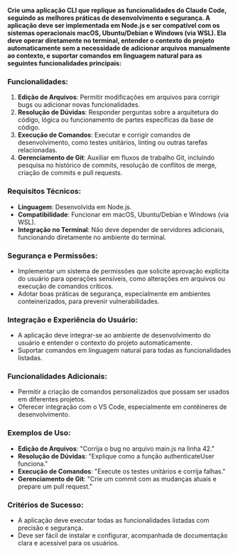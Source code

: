 
**Crie uma aplicação CLI que replique as funcionalidades do Claude Code, seguindo as melhores práticas de desenvolvimento e segurança. A aplicação deve ser implementada em Node.js e ser compatível com os sistemas operacionais macOS, Ubuntu/Debian e Windows (via WSL). Ela deve operar diretamente no terminal, entender o contexto do projeto automaticamente sem a necessidade de adicionar arquivos manualmente ao contexto, e suportar comandos em linguagem natural para as seguintes funcionalidades principais:**

### **Funcionalidades:**
1. **Edição de Arquivos**: Permitir modificações em arquivos para corrigir bugs ou adicionar novas funcionalidades.
2. **Resolução de Dúvidas**: Responder perguntas sobre a arquitetura do código, lógica ou funcionamento de partes específicas da base de código.
3. **Execução de Comandos**: Executar e corrigir comandos de desenvolvimento, como testes unitários, linting ou outras tarefas relacionadas.
4. **Gerenciamento de Git**: Auxiliar em fluxos de trabalho Git, incluindo pesquisa no histórico de commits, resolução de conflitos de merge, criação de commits e pull requests.

### **Requisitos Técnicos:**
- **Linguagem**: Desenvolvida em Node.js.
- **Compatibilidade**: Funcionar em macOS, Ubuntu/Debian e Windows (via WSL).
- **Integração no Terminal**: Não deve depender de servidores adicionais, funcionando diretamente no ambiente do terminal.

### **Segurança e Permissões:**
- Implementar um sistema de permissões que solicite aprovação explícita do usuário para operações sensíveis, como alterações em arquivos ou execução de comandos críticos.
- Adotar boas práticas de segurança, especialmente em ambientes conteinerizados, para prevenir vulnerabilidades.

### **Integração e Experiência do Usuário:**
- A aplicação deve integrar-se ao ambiente de desenvolvimento do usuário e entender o contexto do projeto automaticamente.
- Suportar comandos em linguagem natural para todas as funcionalidades listadas.

### **Funcionalidades Adicionais:**
- Permitir a criação de comandos personalizados que possam ser usados em diferentes projetos.
- Oferecer integração com o VS Code, especialmente em contêineres de desenvolvimento.

### **Exemplos de Uso:**
- **Edição de Arquivos**: "Corrija o bug no arquivo main.js na linha 42."
- **Resolução de Dúvidas**: "Explique como a função authenticateUser funciona."
- **Execução de Comandos**: "Execute os testes unitários e corrija falhas."
- **Gerenciamento de Git**: "Crie um commit com as mudanças atuais e prepare um pull request."

### **Critérios de Sucesso:**
- A aplicação deve executar todas as funcionalidades listadas com precisão e segurança.
- Deve ser fácil de instalar e configurar, acompanhada de documentação clara e acessível para os usuários.